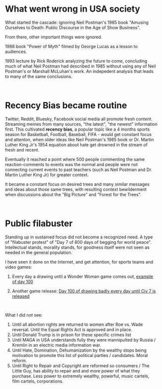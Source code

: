 # What went wrong in USA society

What started the cascade: ignoring Neil Postman's 1985 book "Amusing Ourselves to Death: Public Discourse in the Age of Show Business".

From there, other important things were ignored.

1988 book "Power of Myth" filmed by George Lucas as a lesson to audiences.

1993 lecture by Rick Roderick analyzing the future to come, concluding much of what Neil Postman had described in 1985 without using any of Neil Postman's or Marshall McLuhan's work. An indepedent analysis that leads to many of the same conclusions.

&nbsp;

# Recency Bias became routine

Twitter, Reddit, Bluesky, Facebook social media all promote fresh content. Streaming memes from many sources, "the latest", "the newest" information first. This cultivated **recency bias**, a popular topic like a 4 months sports season for Basketball, Football, Baseball, FIFA - would get constant focus and attenton, when older ideas like Neil Postman's 1985 book or Dr. Martin Luther King Jr's 1954 equation about hate get drowned in the stream of fresh and recent.

Eventually it reached a point where 500 people commenting the same reaction-comments to events was the normal and people were not connecting current events to past teachers (such as Neil Postman and Dr. Martin Luther King Jr) for greater context.

It became a constant focus on desired trees and many similar messages and ideas about those same trees, with resulting context bewilderment when discussions about the "Big Picture" and "Forest for the Trees".

&nbsp;

# Public filabuster

Standing up in sustained focus did not become a recognized need. A type of "filabuster protest" of "Day 7 of 800 days of begging for world peace".  Intellectual stands, morality stands, for goodness itself were not seen as needed in the general population.

I have seen it done on the Internet, and get attention, for sports teams and video games:

1. Every day a drawing until a Wonder Woman game comes out, [example of day 100](https://old.reddit.com/r/WonderWoman/comments/1enhi92/everyday_a_wonder_woman_drawing_until_her_game/)

2. Another game release: [
Day 100 of drawing badly every day until Civ 7 is released](https://old.reddit.com/r/civ/comments/15zc2by/day_100_of_drawing_badly_every_day_until_civ_7_is/)

&nbsp;

What I did not see:

1. Until all abortion rights are returned to women after Roe vs. Wade reversal. Until the Equal Rights Act is approved and in place.
2. Until Donald Trump is in prison for these specific crimes list
3. Until MAGA in USA understands fully they were mannipulted by Russia / Kremlin in an electric media information war.
4. Until Hate, Domination, Dehumanization by the wealthy stops being motivation to promote this list of political parties / candidates. Moral reform.
5. Until Right to Repair and Copyright are reformed so consumers / The Little Guy, has ability to repair and and more power of what they purchase. Less power to extremely wealthy, powerful, music cartels, film cartels, corporations.



